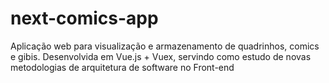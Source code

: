 # next-comics-app
Aplicação web para visualização e armazenamento de quadrinhos, comics e  gibis. Desenvolvida em Vue.js + Vuex, servindo como estudo de novas metodologias de arquitetura de software no Front-end
